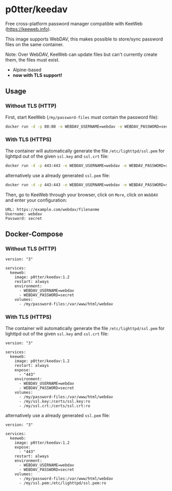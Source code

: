 # p0tter/keedav

Free cross-platform password manager compatible with KeeWeb (https://keeweb.info).

This image supports WebDAV, this makes possible to store/sync password files on the same container.

Note: Over WebDAV, KeeWeb can update files but can't currently create them, the files must exist.

- Alpine-based
- **now with TLS support!**

## Usage
### Without TLS (HTTP)
First, start KeeWeb (`/my/password-files` must contain the password file):
```bash
docker run -d -p 80:80 -e WEBDAV_USERNAME=webdav -e WEBDAV_PASSWORD=secret -v /my/password-files:/var/www/html/webdav p0tter/keedav:1.2
```
### With TLS (HTTPS)
The container will automatically generate the file `/etc/lighttpd/ssl.pem` for lighttpd out of the given `ssl.key` and `ssl.crt` file:
```bash
docker run -d -p 443:443 -e WEBDAV_USERNAME=webdav -e WEBDAV_PASSWORD=secret -v /my/ssl.key:/certs/ssl.key:ro -v /my/ssl.crt:/certs/ssl.crt:ro -v /my/password-files:/var/www/html/webdav p0tter/keedav:1.2
```
alternatively use a already generated `ssl.pem` file:
```bash
docker run -d -p 443:443 -e WEBDAV_USERNAME=webdav -e WEBDAV_PASSWORD=secret -v /my/ssl.pem:/etc/lighttpd/ssl.pem:ro -v /my/password-files:/var/www/html/webdav p0tter/keedav:1.2
```
Then, go to KeeWeb through your browser, click on `More`, click on `WebDAV` and enter your configuration:
```
URL: https://example.com/webdav/filenanme
Username: webdav
Password: secret
```
## Docker-Compose
### Without TLS (HTTP)
```
version: "3"

services:
  keeweb:
    image: p0tter/keedav:1.2
    restart: always
    environment:
      - WEBDAV_USERNAME=webdav
      - WEBDAV_PASSWORD=secret
    volumes:
      - /my/password-files:/var/www/html/webdav
```
### With TLS (HTTPS)
The container will automatically generate the file `/etc/lighttpd/ssl.pem` for lighttpd out of the given `ssl.key` and `ssl.crt` file:
```
version: "3"

services:
  keeweb:
    image: p0tter/keedav:1.2
    restart: always
    expose:
      - "443"
    environment:
      - WEBDAV_USERNAME=webdav
      - WEBDAV_PASSWORD=secret
    volumes:
      - /my/password-files:/var/www/html/webdav
      - /my/ssl.key:/certs/ssl.key:ro
      - /my/ssl.crt:/certs/ssl.crt:ro
```
alternatively use a already generated `ssl.pem` file:
```
version: "3"

services:
  keeweb:
    image: p0tter/keedav:1.2
    expose:
      - "443"
    restart: always
    environment:
      - WEBDAV_USERNAME=webdav
      - WEBDAV_PASSWORD=secret
    volumes:
      - /my/password-files:/var/www/html/webdav
      - /my/ssl.pem:/etc/lighttpd/ssl.pem:ro
```
